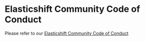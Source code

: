# Elasticshift Community Code of Conduct

Please refer to our [Elasticshift Community Code of Conduct](https://github.com/elasticshift/community/blob/master/code-of-conduct.md)
